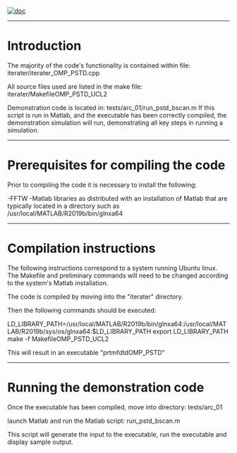 [![doc](https://img.shields.io/badge/PDF-latest-orange.svg?style=flat)](https://github.com/UCL/TDMS/blob/gh-doc/masterdoc.pdf)

***
# Introduction

The majority of the code's functionality is contained within file:
iterater/iterater_OMP_PSTD.cpp

All source files used are listed in the make file:
iterater/MakefileOMP_PSTD_UCL2

Demonstration code is located in:
tests/arc_01/run_pstd_bscan.m
If this script is run in Matlab, and the executable has been
correctly compiled, the demonstration simulation will run,
demonstrating all key steps in running a simulation.

***
# Prerequisites for compiling the code

Prior to compiling the code it is necessary to install the following:

-FFTW
-Matlab libraries as distributed with an installation of Matlab that
 are typically located in a directory such as /usr/local/MATLAB/R2019b/bin/glnxa64

***
# Compilation instructions


The following instructions correspond to a system running Ubuntu
linux. The Makefile and preliminary commands will need to be changed
according to the system's Matlab installation.

The code is compiled by moving into the "iterater" directory.

Then the following commands should be executed:

LD_LIBRARY_PATH=/usr/local/MATLAB/R2019b/bin/glnxa64:/usr/local/MATLAB/R2019b/sys/os/glnxa64:$LD_LIBRARY_PATH
export LD_LIBRARY_PATH
make -f MakefileOMP_PSTD_UCL2

This will result in an executable "prtmfdtdOMP_PSTD"

***
# Running the demonstration code


Once the executable has been compiled, move into directory:
tests/arc_01

launch Matlab and run the Matlab script:
run_pstd_bscan.m

This script will generate the input to the executable, run the
executable and display sample output.
